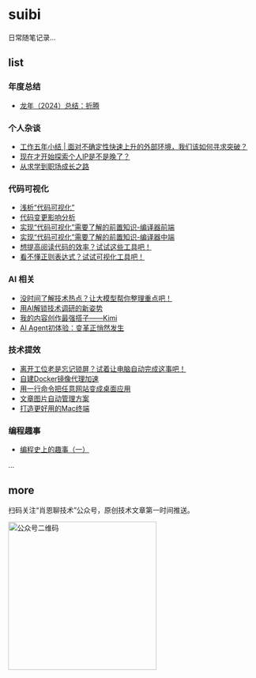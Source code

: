 # suibi
日常随笔记录...












## list
### 年度总结
- [龙年（2024）总结：折腾](./article/龙年（2024）总结：折腾.md)

### 个人杂谈
- [工作五年小结 | 面对不确定性快速上升的外部环境，我们该如何寻求突破？](https://mp.weixin.qq.com/s/XLtPkvDZK2rlxOsSoDbGfA)
- [现在才开始探索个人IP是不是晚了？](https://mp.weixin.qq.com/s/-7-J0KpzfCl5wX5Rum1ltw)
- [从求学到职场成长之路](https://mp.weixin.qq.com/s/u7nu5KiptHwgkfABcZkIsg)

### 代码可视化
- [浅析“代码可视化”](https://juejin.cn/post/7291321879321641019)
- [代码变更影响分析](https://juejin.cn/post/7304561386889543706)
- [实现“代码可视化”需要了解的前置知识-编译器前端](https://juejin.cn/post/7356625386665033728)
- [实现“代码可视化”需要了解的前置知识-编译器中端](https://juejin.cn/post/7371000326131302450)
- [想提高阅读代码的效率？试试这些工具吧！](https://mp.weixin.qq.com/s/RKBvVldUlCTP3T1IfrfbMA)
- [看不懂正则表达式？试试可视化工具吧！](https://mp.weixin.qq.com/s/DiwNbTx6TMdPnKsSFVh6Cw)

### AI 相关
- [没时间了解技术热点？让大模型帮你整理重点吧！](https://mp.weixin.qq.com/s/qelnn3DWsOic0_5iXMKrJw)
- [用AI解锁技术调研的新姿势](./article/用AI解锁技术调研的新姿势.md)
- [我的内容创作最强搭子——Kimi](https://mp.weixin.qq.com/s/HDUjesD7Qs5o9qm3bPs_ZA)
- [AI Agent初体验：变革正悄然发生](./article/AI%20Agent初体验：变革正悄然发生.md)

### 技术提效
- [离开工位老是忘记锁屏？试着让电脑自动完成这事吧！](https://mp.weixin.qq.com/s/-HWUkjFZ1QBL3cneqpB1EQ)
- [自建Docker镜像代理加速](./article/自建Docker镜像代理加速.md)
- [用一行命令把任意网站变成桌面应用](./article/用一行命令把任意网站变成桌面应用.md)
- [文章图片自动管理方案](./article/文章图片自动管理方案.md)
- [打造更好用的Mac终端](./article/打造更好用的Mac终端.md)

### 编程趣事
- [编程史上的趣事（一）](./article/编程史上的趣事（一）.md)

...

## more
扫码关注“肖恩聊技术”公众号，原创技术文章第一时间推送。

<img src="https://cdn.jsdelivr.net/gh/Xiaoxie1994/images/images/20241103221454.png" alt="公众号二维码" width="300">
